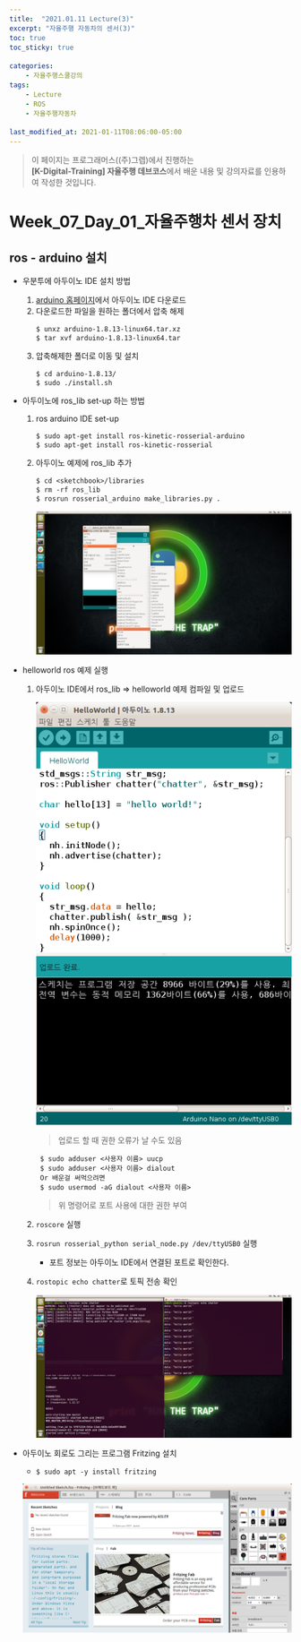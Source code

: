 ```yaml
---
title:  "2021.01.11 Lecture(3)"
excerpt: "자율주행 자동차의 센서(3)"
toc: true
toc_sticky: true

categories:
    - 자율주행스쿨강의
tags:
    - Lecture
    - ROS
    - 자율주행자동차

last_modified_at: 2021-01-11T08:06:00-05:00
---
```


>이 페이지는 프로그래머스((주)그렙)에서 진행하는\
**[K-Digital-Training] 자율주행 데브코스**에서 배운 내용 및 강의자료를 인용하여 작성한 것입니다.

# Week_07_Day_01_자율주행차 센서 장치
## ros - arduino 설치
- 우분투에 아두이노 IDE 설치 방법
    1. [arduino 홈페이지](https://www.arduino.cc/en/software/)에서 아두이노 IDE 다운로드
    2. 다운로드한 파일을 원하는 폴더에서 압축 해제
        ```
        $ unxz arduino-1.8.13-linux64.tar.xz 
        $ tar xvf arduino-1.8.13-linux64.tar 
        ```
    3. 압축해제한 폴더로 이동 및 설치
        ```
        $ cd arduino-1.8.13/ 
        $ sudo ./install.sh 
        ```
 
- 아두이노에 ros_lib set-up 하는 방법
    1. ros arduino IDE set-up
        ```
        $ sudo apt-get install ros-kinetic-rosserial-arduino
        $ sudo apt-get install ros-kinetic-rosserial
        ```
    2. 아두이노 예제에 ros_lib 추가
        ```
        $ cd <sketchbook>/libraries
        $ rm -rf ros_lib
        $ rosrun rosserial_arduino make_libraries.py .
        ```

        ![figure_08](/assets/images/lecture/week07_imgs/01/figure_08.png)

- helloworld ros 예제 실행
    1. 아두이노 IDE에서 ros_lib => helloworld 예제 컴파일 및 업로드
        
        ![figure_09](/assets/images/lecture/week07_imgs/01/figure_09.png)

        >업로드 할 때 권한 오류가 날 수도 있음

            $ sudo adduser <사용자 이름> uucp
            $ sudo adduser <사용자 이름> dialout
            Or 배운걸 써먹으려면
            $ sudo usermod -aG dialout <사용자 이름>
        >위 명령어로 포트 사용에 대한 권한 부여

    2. `roscore` 실행
    3. `rosrun rosserial_python serial_node.py /dev/ttyUSB0` 실행
        - 포트 정보는 아두이노 IDE에서 연결된 포트로 확인한다.

    4. `rostopic echo chatter`로 토픽 전송 확인

        ![figure_10](/assets/images/lecture/week07_imgs/01/figure_10.png)

- 아두이노 회로도 그리는 프로그램 Fritzing 설치
    - `$ sudo apt -y install fritzing`

    ![figure_11](/assets/images/lecture/week07_imgs/01/figure_11.png)
